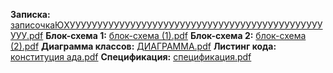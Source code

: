 **Записка:**
[записочкаЮХУУУУУУУУУУУУУУУУУУУУУУУУУУУУУУУУУУУУУУУУУУУУУУУУУ.pdf](https://github.com/vainarito/Kursovaia_SNAKE/files/13651040/default.pdf)
**Блок-схема 1:**
[блок-схема (1).pdf](https://github.com/vainarito/Kursovaia_SNAKE/files/13651048/-.1.pdf)
**Блок-схема 2:**
[блок-схема (2).pdf](https://github.com/vainarito/Kursovaia_SNAKE/files/13651050/-.2.pdf)
**Диаграмма классов:**
[ДИАГРАММА.pdf](https://github.com/vainarito/Kursovaia_SNAKE/files/13651052/default.pdf)
**Листинг кода:**
[конституция ада.pdf](https://github.com/vainarito/Kursovaia_SNAKE/files/13651060/default.pdf)
**Cпецификация:**
[спецификация.pdf](https://github.com/vainarito/Kursovaia_SNAKE/files/13651068/default.pdf)






